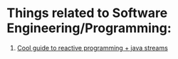 # Things related to Software Engineering/Programming:
1. [Cool guide to reactive programming + java streams](https://learn-functional.unthrottled.io/)
